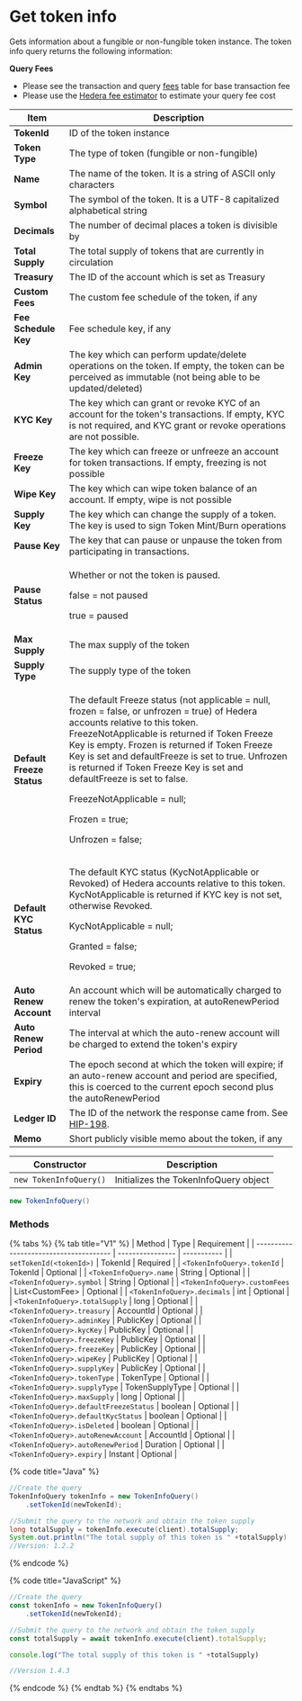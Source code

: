 # Get token info

Gets information about a fungible or non-fungible token instance. The token info query returns the following information:

**Query Fees**

* Please see the transaction and query [fees](../../../../../mainnet/fees/#transaction-and-query-fees) table for base transaction fee
* Please use the [Hedera fee estimator](https://hedera.com/fees) to estimate your query fee cost

| Item                      | Description                                                                                                                                                                                                                                                                                                                                                                                                                                             |
| ------------------------- | ------------------------------------------------------------------------------------------------------------------------------------------------------------------------------------------------------------------------------------------------------------------------------------------------------------------------------------------------------------------------------------------------------------------------------------------------------- |
| **TokenId**               | ID of the token instance                                                                                                                                                                                                                                                                                                                                                                                                                                |
| **Token Type**            | The type of token (fungible or non-fungible)                                                                                                                                                                                                                                                                                                                                                                                                            |
| **Name**                  | The name of the token. It is a string of ASCII only characters                                                                                                                                                                                                                                                                                                                                                                                          |
| **Symbol**                | The symbol of the token. It is a UTF-8 capitalized alphabetical string                                                                                                                                                                                                                                                                                                                                                                                  |
| **Decimals**              | The number of decimal places a token is divisible by                                                                                                                                                                                                                                                                                                                                                                                                    |
| **Total Supply**          | The total supply of tokens that are currently in circulation                                                                                                                                                                                                                                                                                                                                                                                            |
| **Treasury**              | The ID of the account which is set as Treasury                                                                                                                                                                                                                                                                                                                                                                                                          |
| **Custom Fees**           | The custom fee schedule of the token, if any                                                                                                                                                                                                                                                                                                                                                                                                            |
| **Fee Schedule Key**      | Fee schedule key, if any                                                                                                                                                                                                                                                                                                                                                                                                                                |
| **Admin Key**             | The key which can perform update/delete operations on the token. If empty, the token can be perceived as immutable (not being able to be updated/deleted)                                                                                                                                                                                                                                                                                               |
| **KYC Key**               | The key which can grant or revoke KYC of an account for the token's transactions. If empty, KYC is not required, and KYC grant or revoke operations are not possible.                                                                                                                                                                                                                                                                                   |
| **Freeze Key**            | The key which can freeze or unfreeze an account for token transactions. If empty, freezing is not possible                                                                                                                                                                                                                                                                                                                                              |
| **Wipe Key**              | The key which can wipe token balance of an account. If empty, wipe is not possible                                                                                                                                                                                                                                                                                                                                                                      |
| **Supply Key**            | The key which can change the supply of a token. The key is used to sign Token Mint/Burn operations                                                                                                                                                                                                                                                                                                                                                      |
| **Pause Key**             | The key that can pause or unpause the token from participating in transactions.                                                                                                                                                                                                                                                                                                                                                                         |
| **Pause Status**          | <p>Whether or not the token is paused.</p><p>false = not paused</p><p>true = paused</p>                                                                                                                                                                                                                                                                                                                                                                 |
| **Max Supply**            | The max supply of the token                                                                                                                                                                                                                                                                                                                                                                                                                             |
| **Supply Type**           | The supply type of the token                                                                                                                                                                                                                                                                                                                                                                                                                            |
| **Default Freeze Status** | <p>The default Freeze status (not applicable = null, frozen = false, or unfrozen = true) of Hedera accounts relative to this token. FreezeNotApplicable is returned if Token Freeze Key is empty. Frozen is returned if Token Freeze Key is set and defaultFreeze is set to true. Unfrozen is returned if Token Freeze Key is set and defaultFreeze is set to false.</p><p>FreezeNotApplicable = null;</p><p>Frozen = true;</p><p>Unfrozen = false;</p> |
| **Default KYC Status**    | <p>The default KYC status (KycNotApplicable or Revoked) of Hedera accounts relative to this token. KycNotApplicable is returned if KYC key is not set, otherwise Revoked.</p><p>KycNotApplicable = null;</p><p>Granted = false;</p><p>Revoked = true;</p>                                                                                                                                                                                               |
| **Auto Renew Account**    | An account which will be automatically charged to renew the token's expiration, at autoRenewPeriod interval                                                                                                                                                                                                                                                                                                                                             |
| **Auto Renew Period**     | The interval at which the auto-renew account will be charged to extend the token's expiry                                                                                                                                                                                                                                                                                                                                                               |
| **Expiry**                | The epoch second at which the token will expire; if an auto-renew account and period are specified, this is coerced to the current epoch second plus the autoRenewPeriod                                                                                                                                                                                                                                                                                |
| **Ledger ID**             | The ID of the network the response came from. See [HIP-198](https://hips.hedera.com/hip/hip-198).                                                                                                                                                                                                                                                                                                                                                       |
| **Memo**                  | Short publicly visible memo about the token, if any                                                                                                                                                                                                                                                                                                                                                                                                     |

| Constructor            | Description                           |
| ---------------------- | ------------------------------------- |
| `new TokenInfoQuery()` | Initializes the TokenInfoQuery object |

```java
new TokenInfoQuery()
```

### Methods

{% tabs %}
{% tab title="V1" %}
| Method                                 | Type             | Requirement |
| -------------------------------------- | ---------------- | ----------- |
| `setTokenId(<tokenId>)`                | TokenId          | Required    |
| `<TokenInfoQuery>.tokenId`             | TokenId          | Optional    |
| `<TokenInfoQuery>.name`                | String           | Optional    |
| `<TokenInfoQuery>.symbol`              | String           | Optional    |
| `<TokenInfoQuery>.customFees`          | List\<CustomFee> | Optional    |
| `<TokenInfoQuery>.decimals`            | int              | Optional    |
| `<TokenInfoQuery>.totalSupply`         | long             | Optional    |
| `<TokenInfoQuery>.treasury`            | AccountId        | Optional    |
| `<TokenInfoQuery>.adminKey`            | PublicKey        | Optional    |
| `<TokenInfoQuery>.kycKey`              | PublicKey        | Optional    |
| `<TokenInfoQuery>.freezeKey`           | PublicKey        | Optional    |
| `<TokenInfoQuery>.freezeKey`           | PublicKey        | Optional    |
| `<TokenInfoQuery>.wipeKey`             | PublicKey        | Optional    |
| `<TokenInfoQuery>.supplyKey`           | PublicKey        | Optional    |
| `<TokenInfoQuery>.tokenType`           | TokenType        | Optional    |
| `<TokenInfoQuery>.supplyType`          | TokenSupplyType  | Optional    |
| `<TokenInfoQuery>.maxSupply`           | long             | Optional    |
| `<TokenInfoQuery>.defaultFreezeStatus` | boolean          | Optional    |
| `<TokenInfoQuery>.defaultKycStatus`    | boolean          | Optional    |
| `<TokenInfoQuery>.isDeleted`           | boolean          | Optional    |
| `<TokenInfoQuery>.autoRenewAccount`    | AccountId        | Optional    |
| `<TokenInfoQuery>.autoRenewPeriod`     | Duration         | Optional    |
| `<TokenInfoQuery>.expiry`              | Instant          | Optional    |

{% code title="Java" %}
```java
//Create the query
TokenInfoQuery tokenInfo = new TokenInfoQuery()
    .setTokenId(newTokenId);

//Submit the query to the network and obtain the token supply
long totalSupply = tokenInfo.execute(client).totalSupply;
System.out.println("The total supply of this token is " +totalSupply)
//Version: 1.2.2
```
{% endcode %}

{% code title="JavaScript" %}
```javascript
//Create the query
const tokenInfo = new TokenInfoQuery()
    .setTokenId(newTokenId);

//Submit the query to the network and obtain the token supply
const totalSupply = await tokenInfo.execute(client).totalSupply;

console.log("The total supply of this token is " +totalSupply)

//Version 1.4.3
```
{% endcode %}
{% endtab %}
{% endtabs %}
